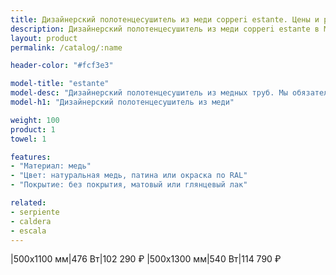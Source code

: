 ```yaml
---
title: Дизайнерский полотенцесушитель из меди copperi estante. Цены и размеры.
description: Дизайнерский полотенцесушитель из меди copperi estante в Москве по цене производителя.
layout: product
permalink: /catalog/:name

header-color: "#fcf3e3"

model-title: "estante"
model-desc: "Дизайнерский полотенцесушитель из медных труб. Мы обязательно когда-нибудь придумаем крутое описание для этой модели, но сейчас совсем не до того. Посмотрите пока на картинки, всё и так понятно. А если не понятно, позвоните нам и мы всё расскажем. Или напишите, если не любите звонить."
model-h1: "Дизайнерский полотенцесушитель из меди"

weight: 100
product: 1
towel: 1

features:
- "Материал: медь"
- "Цвет: натуральная медь, патина или окраска по RAL"
- "Покрытие: без покрытия, матовый или глянцевый лак"

related:
- serpiente
- caldera
- escala
---
```

|500x1100 мм|476 Вт|102 290 ₽
|500x1300 мм|540 Вт|114 790 ₽
